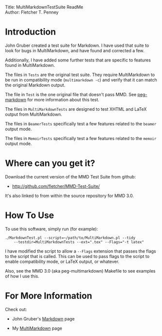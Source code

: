 Title:	MultiMarkdownTestSuite ReadMe  
Author:	Fletcher T. Penney  

# Introduction #

John Gruber created a test suite for Markdown. I have used that suite to look
for bugs in MultiMarkdown, and have found and corrected a few.

Additionally, I have added some further tests that are specific to features
found in MultiMarkdown.

The files in `Tests` are the original test suite. They require MultiMarkdown
to be run in compatibility mode (`multimarkdown -c`) and verify that it can
match the original Markdown output.

The file in `Test` is the one original file that doesn't pass MMD.  See
[peg-markdown] for more information about this test.

The files in `MultiMarkdownTests` are designed to test XHTML and LaTeX output
from MultiMarkdown.

The files in `BeamerTests` specifically test a few features related to the
`beamer` output mode.

The files in `MemoirTests` specifically test a few features related to the
`memoir` output mode.



# Where can you get it? #

Download the current version of the MMD Test Suite from github:

* <http://github.com/fletcher/MMD-Test-Suite/>


It's also linked to from within the source repository for MMD 3.0.


# How To Use #

To use this software, simply run (for example):

	./MarkdownTest.pl --script=~/path/to/MultiMarkdown.pl --tidy
		--testdir=MultiMarkdownTests --ext=".tex" --Flags="-t latex"


I have modified the script to allow a `--Flags` extension that passes the
flags to the script that is called. This can be used to pass flags to the
script to enable compatibility mode, or LaTeX output, or whatever.

Also, see the MMD 3.0 (aka peg-multimarkdown) Makefile to see examples of how
I use this.

# For More Information #

Check out:

* John Gruber's [Markdown](http://daringfireball.net/projects/markdown) page

* My [MultiMarkdown](http://fletcherpenney.net/multimarkdown) page

[peg-markdown]: https://github.com/jgm/peg-markdown
